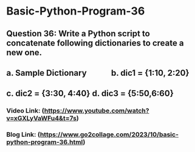 # Basic-Python-Program-36

## Question 36: Write a Python script to concatenate following dictionaries to create a new one.
##    a. Sample Dictionary     &nbsp;&nbsp;&nbsp;&nbsp;&nbsp;&nbsp;&nbsp;&nbsp;&nbsp;&nbsp;&nbsp;   b. dic1 = {1:10, 2:20}
##    c. dic2 = {3:30, 4:40}            d. dic3 = {5:50,6:60}

### Video Link: (https://www.youtube.com/watch?v=xGXLyVaWFu4&t=7s)

### Blog Link: (https://www.go2collage.com/2023/10/basic-python-program-36.html)
